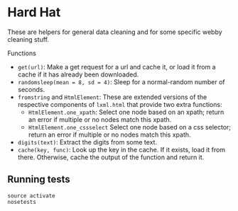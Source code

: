 Hard Hat
========
These are helpers for general data cleaning and for some specific webby cleaning stuff.

Functions

* `get(url)`: Make a get request for a url and cache it,
    or load it from a cache if it has already been downloaded.
* `randomsleep(mean = 8, sd = 4)`: Sleep for a normal-random
    number of seconds.
* `fromstring` and `HtmlElement`: These are extended versions of the
    respective components of `lxml.html` that provide two extra functions:
  * `HtmlElement.one_xpath`: Select one node based on an xpath; return
      an error if multiple or no nodes match this xpath.
  * `HtmlElement.one_cssselect` Select one node based on a css selector;
      return an error if multiple or no nodes match this xpath.
* `digits(text)`: Extract the digits from some text.
* `cache(key, func)`: Look up the key in the cache. If it exists, load it from
    there. Otherwise, cache the output of the function and return it.

## Running tests

    source activate
    nosetests
